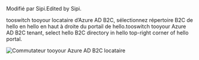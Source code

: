<span data-ttu-id="e9618-101">Modifié par Sipi.</span><span class="sxs-lookup"><span data-stu-id="e9618-101">Edited by Sipi.</span></span>

<span data-ttu-id="e9618-102">tooswitch tooyour locataire d’Azure AD B2C, sélectionnez répertoire B2C de hello en hello en haut à droite du portail de hello.</span><span class="sxs-lookup"><span data-stu-id="e9618-102">tooswitch tooyour Azure AD B2C tenant, select hello B2C directory in hello top-right corner of hello portal.</span></span>

![Commutateur tooyour Azure AD B2C locataire](./media/active-directory-b2c-switch-b2c-tenant/switch-to-b2c-tenant.png)
